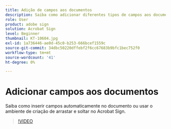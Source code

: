 ```yaml
---
title: Adição de campos aos documentos
description: Saiba como adicionar diferentes tipos de campos aos documentos
role: User
product: adobe sign
solution: Acrobat Sign
level: Beginner
thumbnail: KT-10604.jpg
exl-id: 1a736446-ae0d-45c0-b253-666bcef1559c
source-git-commit: 34dbc50220dffebf2f6cc67683b9bfc1bec752f0
workflow-type: tm+mt
source-wordcount: '41'
ht-degree: 0%

---
```


# Adicionar campos aos documentos

Saiba como inserir campos automaticamente no documento ou usar o ambiente de criação de arrastar e soltar no Acrobat Sign.

>[!VIDEO](https://video.tv.adobe.com/v/346620?hidetitle=true)
